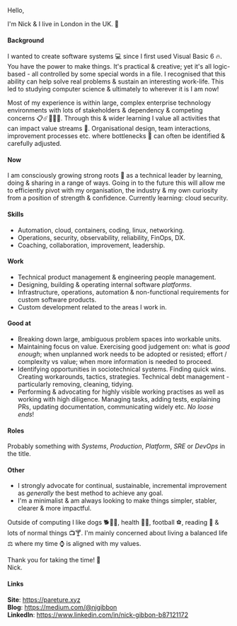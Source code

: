 Hello,

I'm Nick & I live in London in the UK. :city_sunrise:

#### Background
I wanted to create software systems :computer: since I first used Visual Basic 6 🔥. You have the power to make things. It's practical & creative; yet it's all logic-based - all controlled by some special words in a file. I recognised that this ability can help solve real problems & sustain an interesting work-life. This led to studying computer science & ultimately to wherever it is I am now!

Most of my experience is within large, complex enterprise technology environments with lots of stakeholders & dependency & competing concerns :clipboard::comet::office::rainbow::crystal_ball:. Through this & wider learning I value all activities that can impact value streams :rocket:. Organisational design, team interactions, improvement processes etc. where bottlenecks :champagne: can often be identified & carefully adjusted.

#### Now
I am consciously growing strong roots 🌳 as a technical leader by learning, doing & sharing in a range of ways. Going in to the future this will allow me to efficiently pivot with my organisation, the industry & my own curiosity from a position of strength & confidence. Currently learning: cloud security.

#### Skills
* Automation, cloud, containers, coding, linux, networking.
* Operations, security, observability, reliability, FinOps, DX.
* Coaching, collaboration, improvement, leadership.

#### Work
* Technical product management & engineering people management.
* Designing, building & operating internal software *platforms*.
* Infrastructure, operations, automation & non-functional requirements for custom software products.
* Custom development related to the areas I work in.

#### Good at
* Breaking down large, ambiguous problem spaces into workable units.
* Maintaining focus on value. Exercising good judgement on: what is *good enough*; when unplanned work needs to be adopted or resisted; effort / complexity vs value; when more information is needed to proceed.
* Identifying opportunities in sociotechnical systems. Finding quick wins. Creating workarounds, tactics, strategies. Technical debt management - particularly removing, cleaning, tidying.
* Performing & advocating for highly visible working practises as well as working with high diligence. Managing tasks, adding tests, explaining PRs, updating documentation, communicating widely etc. *No loose ends*!

#### Roles
Probably something with *Systems*, *Production*, *Platform*, *SRE* or *DevOps* in the title.

#### Other
* I strongly advocate for continual, sustainable, incremental improvement as *generally* the best method to achieve any goal. 
* I'm a minimalist & am always looking to make things simpler, stabler, clearer & more impactful. 

Outside of computing I like dogs 🐕🐕‍🦺, health :herb::muscle:, football :soccer:, reading :scroll: & lots of normal things :tv::cocktail:. I'm mainly concerned about living a balanced life :balance_scale: where my time :watch: is aligned with my values.


Thank you for taking the time! :beers:   
Nick.

#### Links
**Site**: https://pareture.xyz  
**Blog**: https://medium.com/@njgibbon  
**LinkedIn**: https://www.linkedin.com/in/nick-gibbon-b87121172

